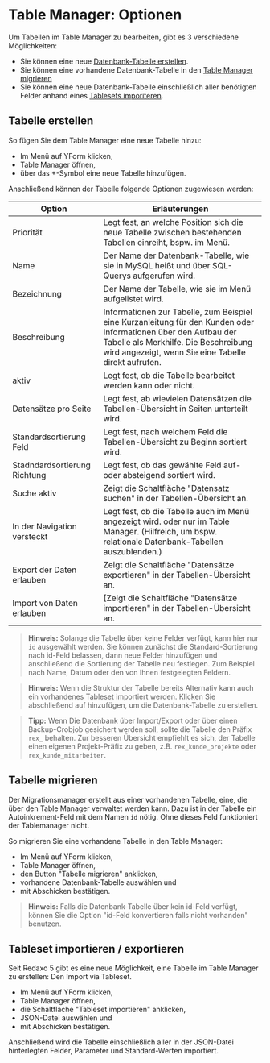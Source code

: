 # Table Manager: Optionen
 
Um Tabellen im Table Manager zu bearbeiten, gibt es 3 verschiedene Möglichkeiten:

* Sie können eine neue [Datenbank-Tabelle erstellen](#tabelle-erstellen).
* Sie können eine vorhandene Datenbank-Tabelle in den [Table Manager migrieren](#tabelle-migrieren)
* Sie können eine neue Datenbank-Tabelle einschließlich aller benötigten Felder anhand eines [Tablesets imporiteren](#tableset-importieren).

<a name="tabelle-erstellen"></a>
## Tabelle erstellen

So fügen Sie dem Table Manager eine neue Tabelle hinzu:

* Im Menü auf YForm klicken,
* Table Manager öffnen,
* über das +-Symbol eine neue Tabelle hinzufügen.

Anschließend können der Tabelle folgende Optionen zugewiesen werden:

Option | Erläuterungen
------ | ------
Priorität | Legt fest, an welche Position sich die neue Tabelle zwischen bestehenden Tabellen einreiht, bspw. im Menü.
Name | Der Name der Datenbank-Tabelle, wie sie in MySQL heißt und über SQL-Querys aufgerufen wird.
Bezeichnung | Der Name der Tabelle, wie sie im Menü aufgelistet wird.
Beschreibung | Informationen zur Tabelle, zum Beispiel eine Kurzanleitung für den Kunden oder Informationen über den Aufbau der Tabelle als Merkhilfe. Die Beschreibung wird angezeigt, wenn Sie eine Tabelle direkt aufrufen.
aktiv | Legt fest, ob die Tabelle bearbeitet werden kann oder nicht.
Datensätze pro Seite | Legt fest, ab wievielen Datensätzen die Tabellen-Übersicht in Seiten unterteilt wird.
Standardsortierung Feld | Legt fest, nach welchem Feld die Tabellen-Übersicht zu Beginn sortiert wird.
Stadndardsortierung Richtung |  Legt fest, ob das gewählte Feld auf- oder absteigend sortiert wird.
Suche aktiv | Zeigt die Schaltfläche "Datensatz suchen" in der Tabellen-Übersicht an.
In der Navigation versteckt | Legt fest, ob die Tabelle auch im Menü angezeigt wird. oder nur im Table Manager. (Hilfreich, um bspw. relationale Datenbank-Tabellen auszublenden.)
Export der Daten erlauben | Zeigt die Schaltfläche "Datensätze exportieren" in der Tabellen-Übersicht an.
Import von Daten erlauben | [Zeigt die Schaltfläche "Datensätze importieren" in der Tabellen-Übersicht an.

> **Hinweis:**
>Solange die Tabelle über keine Felder verfügt, kann hier nur `id` ausgewählt werden. Sie können zunächst die Standard-Sortierung nach id-Feld belassen, dann neue Felder hinzufügen und anschließend die Sortierung der Tabelle neu festlegen. Zum Beispiel nach Name, Datum oder den von Ihnen festgelegten Feldern.

> **Hinweis:** 
>Wenn die Struktur der Tabelle bereits Alternativ kann auch ein vorhandenes Tableset importiert werden.
Klicken Sie abschließend auf hinzufügen, um die Datenbank-Tabelle zu erstellen.

> **Tipp:** 
>Wenn Die Datenbank über Import/Export oder über einen Backup-Crobjob gesichert werden soll, sollte die Tabelle den Präfix `rex_` behalten. Zur besseren Übersicht empfiehlt es sich, der Tabelle einen eigenen Projekt-Präfix zu geben, z.B. `rex_kunde_projekte` oder `rex_kunde_mitarbeiter`.


<a name="tabelle-migrieren"></a>
## Tabelle migrieren

Der Migrationsmanager erstellt aus einer vorhandenen Tabelle, eine, die über den Table Manager verwaltet werden kann. Dazu ist in der Tabelle ein Autoinkrement-Feld mit dem Namen `id` nötig. Ohne dieses Feld funktioniert der Tablemanager nicht.

So migrieren Sie eine vorhandene Tabelle in den Table Manager:

* Im Menü auf YForm klicken,
* Table Manager öffnen,
* den Button "Tabelle migrieren" anklicken,
* vorhandene Datenbank-Tabelle auswählen und
* mit Abschicken bestätigen.

> **Hinweis:** Falls die Datenbank-Tabelle über kein id-Feld verfügt, können Sie die Option "id-Feld konvertieren falls nicht vorhanden" benutzen.

<a name="tableset-importieren"></a>
## Tableset importieren / exportieren

Seit Redaxo 5 gibt es eine neue Möglichkeit, eine Tabelle im Table Manager zu erstellen: Den Import via Tableset.

* Im Menü auf YForm klicken,
* Table Manager öffnen,
* die Schaltfläche "Tableset importieren" anklicken,
* JSON-Datei auswählen und 
* mit Abschicken bestätigen.

Anschließend wird die Tabelle einschließlich aller in der JSON-Datei hinterlegten Felder, Parameter und Standard-Werten importiert.
